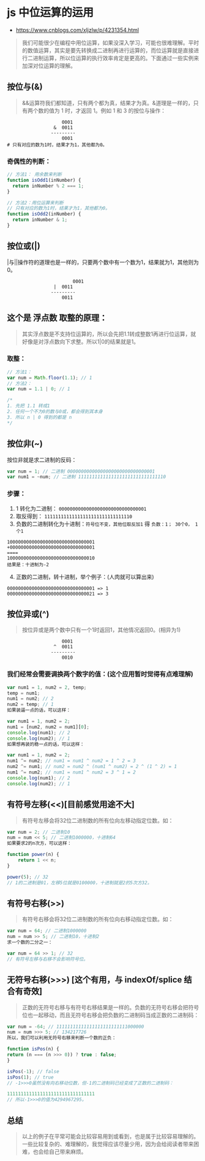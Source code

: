 # js 中位运算的运用

- https://www.cnblogs.com/xljzlw/p/4231354.html

> 我们可能很少在编程中用位运算，如果没深入学习，可能也很难理解。平时的数值运算，其实是要先转换成二进制再进行运算的，而位运算就是直接进行二进制运算，所以位运算的执行效率肯定是更高的。下面通过一些实例来加深对位运算的理解。

## 按位与(&)

> &&运算符我们都知道，只有两个都为真，结果才为真。&道理是一样的，只有两个数的值为 1 时，才返回 1。例如 1 和 3 的按位与操作：

```
                    0001
                 &  0011
                ---------
                    0001
# 只有对应的数为1时，结果才为1，其他都为0。
```

### 奇偶性的判断：

```js
// 方法1： 用余数来判断
function isOdd1(inNumber) {
  return inNumber % 2 === 1;
}

// 方法2：用位运算来判断
// 只有对应的数为1时，结果才为1，其他都为0。
function isOdd2(inNumber) {
  return inNumber & 1;
}
```


## 按位或(|)
|与||操作符的道理也是一样的，只要两个数中有一个数为1，结果就为1，其他则为0。
~~~
                        0001
                 |  0011
                ---------
                    0011
~~~        
## 这个是 浮点数 取整的原理：
> 其实浮点数是不支持位运算的，所以会先把1.1转成整数1再进行位运算，就好像是对浮点数向下求整。所以1|0的结果就是1。


### 取整：
```js
// 方法1：
var num = Math.floor(1.1); // 1
// 方法2：
var num = 1.1 | 0; // 1

/*
1. 先把 1.1 转成1
2. 任何一个不为0的数与0或，都会得到其本身
3. 所以 n | 0 得到的都是 n
*/
```


## 按位非(~)
按位非就是求二进制的反码：

```js
var num = 1; // 二进制 00000000000000000000000000000001
var num1 = ~num; // 二进制 11111111111111111111111111111110
```
### 步骤：
1. 1 转化为二进制： `00000000000000000000000000000001`
2. 取反得到： `11111111111111111111111111111110`
3. 负数的二进制转化为十进制：`符号位不变，其他位取反加1` 得 `负数：1； 30个0， 1个1` 
```
10000000000000000000000000000001
+0000000000000000000000000000001
====
10000000000000000000000000000010
结果是：十进制为-2
```

4. 正数的二进制，转十进制，举个例子：(人肉就可以算出来)
```
00000000000000000000000000000001 => 1
00000000000000000000000000000021 => 3
```

## 按位异或(^)
> 按位异或是两个数中只有一个1时返回1，其他情况返回0。(相异为1)
~~~
                    0001
                 ^  0011
                ---------
                    0010
~~~

### 我们经常会需要调换两个数字的值：(这个应用暂时觉得有点难理解)
```js
var num1 = 1, num2 = 2, temp;
temp = num1;
num1 = num2; // 2
num2 = temp; // 1
如果装逼一点的话，可以这样：

var num1 = 1, num2 = 2;
num1 = [num2, num2 = num1][0];
console.log(num1); // 2
console.log(num2); // 1
如果想再装的稳一点的话，可以这样：

var num1 = 1, num2 = 2;
num1 ^= num2; // num1 = num1 ^ num2 = 1 ^ 2 = 3
num2 ^= num1; // num2 = num2 ^ (num1 ^ num2) = 2 ^ (1 ^ 2) = 1
num1 ^= num2; // num1 = num1 ^ num2 = 3 ^ 1 = 2
console.log(num1); // 2
console.log(num2); // 1

```


## 有符号左移(<<)[目前感觉用途不大]
> 有符号左移会将32位二进制数的所有位向左移动指定位数。如：
```js
var num = 2; // 二进制10
num = num << 5; // 二进制1000000，十进制64
如果要求2的n次方，可以这样：

function power(n) {
    return 1 << n;
}

power(5); // 32
// 1的二进制是01，左移5位就是0100000，十进制就是2的5次方32。
```

## 有符号右移(>>)
> 有符号右移会将32位二进制数的所有位向右移动指定位数。如：
```js
var num = 64; // 二进制1000000
num = num >> 5; // 二进制10，十进制2
求一个数的二分之一：

var num = 64 >> 1; // 32
// 有符号左移与右移不会影响符号位。
```


## 无符号右移(>>>) [这个有用，与 indexOf/splice 结合有奇效]
> 正数的无符号右移与有符号右移结果是一样的。负数的无符号右移会把符号位也一起移动，而且无符号右移会把负数的二进制码当成正数的二进制码：

```js
var num = -64; // 11111111111111111111111111000000
num = num >>> 5; // 134217726
所以，我们可以利用无符号右移来判断一个数的正负：

function isPos(n) {
return (n === (n >>> 0)) ? true : false;    
}

isPos(-1); // false
isPos(1); // true
// -1>>>0虽然没有向右移动位数，但-1的二进制码已经变成了正数的二进制码：

11111111111111111111111111111111 
// 所以-1>>>0的值为4294967295。
```
## 总结
> 以上的例子在平常可能会比较容易用到或看到，也是属于比较容易理解的。
> 一些比较复杂的、难理解的，我觉得应该尽量少用，因为会给阅读者带来困难，也会给自己带来麻烦。